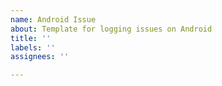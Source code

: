 ```yaml
---
name: Android Issue
about: Template for logging issues on Android
title: ''
labels: ''
assignees: ''

---
```




